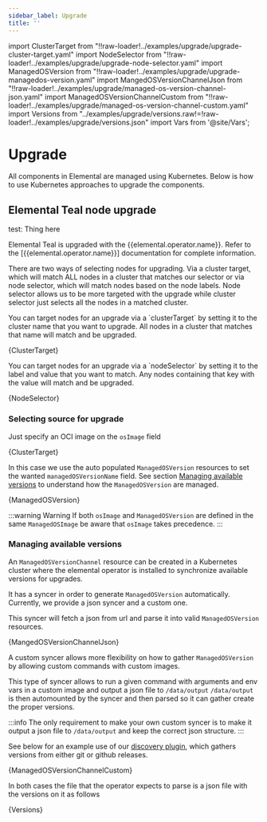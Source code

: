 ```yaml
---
sidebar_label: Upgrade
title: ''
---
```


import ClusterTarget from "!!raw-loader!../examples/upgrade/upgrade-cluster-target.yaml"
import NodeSelector from "!!raw-loader!../examples/upgrade/upgrade-node-selector.yaml"
import ManagedOSVersion from "!!raw-loader!../examples/upgrade/upgrade-managedos-version.yaml"
import MangedOSVersionChannelJson from "!!raw-loader!../examples/upgrade/managed-os-version-channel-json.yaml"
import ManagedOSVersionChannelCustom from "!!raw-loader!../examples/upgrade/managed-os-version-channel-custom.yaml"
import Versions from "../examples/upgrade/versions.raw!=!raw-loader!../examples/upgrade/versions.json"
import Vars from '@site/Vars';

# Upgrade

All components in Elemental are managed using Kubernetes. Below is how
to use Kubernetes approaches to upgrade the components.

## Elemental Teal node upgrade

test: <Vars thing1="slack" thing2="name">Thing here</Vars>

Elemental Teal is upgraded with the {{elemental.operator.name}}. Refer to the
[{{elemental.operator.name}}] documentation for complete information.

There are two ways of selecting nodes for upgrading. Via a cluster target, which will match ALL nodes in a cluster that matches our
selector or via node selector, which will match nodes based on the node labels. Node selector allows us to be more targeted with the upgrade
while cluster selector just selects all the nodes in a matched cluster.

<Tabs>
<TabItem value="clusterTarget" label="With 'clusterTarget'" default>
You can target nodes for an upgrade via a `clusterTarget` by setting it to the cluster name that you want to upgrade.
All nodes in a cluster that matches that name will match and be upgraded.

<CodeBlock language="yaml" title="upgrade-cluster-target.yaml" showLineNumbers>{ClusterTarget}</CodeBlock>

</TabItem>
<TabItem value="nodeSelector" label="With nodeSelector">
You can target nodes for an upgrade via a `nodeSelector` by setting it to the label and value that you want to match.
Any nodes containing that key with the value will match and be upgraded.

<CodeBlock language="yaml" title="upgrade-node-selector.yaml" showLineNumbers>{NodeSelector}</CodeBlock>

</TabItem>
</Tabs>


### Selecting source for upgrade

<Tabs>
<TabItem value="osImage" label="Via 'osImage'">

Just specify an OCI image on the `osImage` field

<CodeBlock language="yaml" title="upgrade-cluster-target.yaml" showLineNumbers>{ClusterTarget}</CodeBlock>

</TabItem>
<TabItem value="managedOSVersion" label="Via 'ManagedOSVersion'">

In this case we use the auto populated `ManagedOSVersion` resources to set the wanted `managedOSVersionName` field.
See section [Managing available versions](#managing-available-versions) to understand how the `ManagedOSVersion` are managed.

<CodeBlock language="yaml" title="upgrade-managedos-version.yaml" showLineNumbers>{ManagedOSVersion}</CodeBlock>

</TabItem>
</Tabs>

:::warning Warning
If both `osImage` and `ManagedOSVersion` are defined in the same `ManagedOSImage` be aware that `osImage` takes precedence.
:::

### Managing available versions

An `ManagedOSVersionChannel` resource can be created in a Kubernetes cluster where the elemental operator is installed to synchronize available versions for upgrades.

It has a syncer in order to generate `ManagedOSVersion` automatically. Currently, we provide a json syncer and a custom one.

<Tabs>
<TabItem value="jsonSyncer" label="Json syncer">

This syncer will fetch a json from url and parse it into valid `ManagedOSVersion` resources.

<CodeBlock language="yaml" title="managed-os-version-json" showLineNumbers>{MangedOSVersionChannelJson}</CodeBlock>

</TabItem>
<TabItem value="customSyncer" label="Custom syncer">

A custom syncer allows more flexibility on how to gather `ManagedOSVersion` by allowing custom commands with custom images.

This type of syncer allows to run a given command with arguments and env vars in a custom image and output a json file to `/data/output`
`/data/output` is then automounted by the syncer and then parsed so it can gather create the proper versions.

:::info
The only requirement to make your own custom syncer is to make it output a json file to `/data/output` and keep the correct json structure.
:::

See below for an example use of our [discovery plugin](https://github.com/rancher-sandbox/upgradechannel-discovery), 
which gathers versions from either git or github releases.

<CodeBlock language="yaml" title="managed-os-version-channel-json.yaml" showLineNumbers>{ManagedOSVersionChannelCustom}</CodeBlock>

</TabItem>
</Tabs>

In both cases the file that the operator expects to parse is a json file with the versions on it as follows

<CodeBlock language="json" title="versions.json" showLineNumbers>{Versions}</CodeBlock>
